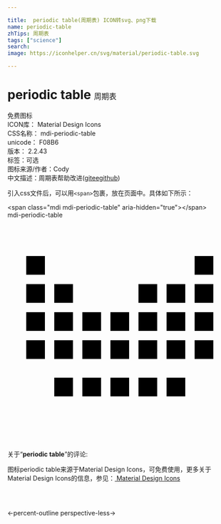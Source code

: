 ```yaml
---

title:  periodic table(周期表) ICON转svg、png下载
name: periodic-table
zhTips: 周期表
tags: ["science"]
search: 
image: https://iconhelper.cn/svg/material/periodic-table.svg

---
```


# periodic table  <small style="font-size: 60%;font-weight: 100">周期表</small>


<div class="detail-page">
<p>
<span><span class="badge-success badge">免费图标</span> </span>
<br/>
<span>
ICON库：
<span class="badge-secondary badge">Material Design Icons</span> 
</span>
<br/>
<span>
CSS名称：
<span class="badge-secondary badge">mdi-periodic-table</span> 
</span>
<br/>
<span>
unicode：
<span class="badge-secondary badge">F08B6</span> 
<copy-btn content='F08B6' btn-title=""></copy-btn>
<copy-btn :content='String.fromCodePoint(parseInt("F08B6", 16))' btn-title="复制U"></copy-btn>
</span>
<br/>
<span>
版本：
<span class="badge-secondary badge">2.2.43</span> 
</span><br/><span>标签：<span class="badge-light badge"><router-link to="/tags/science.html">可选</router-link></span></span>
<br/>
<span>图标来源/作者：<span class="badge-light badge">Cody</span></span> 
<br/>
<span class="zh-detail">中文描述：<span class="badge-primary badge">周期表</span><span class="help-link"><span>帮助改进</span>(<a href="https://gitee.com/liuwave/icon-helper/edit/master/json/material/periodic-table.json" target="_blank" rel="noopener noreferrer">gitee</a><a href="https://github.com/liuwave/icon-helper/edit/master/json/material/periodic-table.json" target="_blank" rel="noopener noreferrer">github</a></span>)</span><br/>
</p>
</div>
<div class="alert alert-dark">
  <i class="mdi mdi-periodic-table mdi-48px"></i>
  <i class="mdi mdi-periodic-table mdi-36px"></i>
  <i class="mdi mdi-periodic-table mdi-24px"></i>
  <i class="mdi mdi-periodic-table mdi-18px"></i>
</div>
<div>
  <p>引入css文件后，可以用<code>&lt;span&gt;</code>包裹，放在页面中。具体如下所示：    
  </p>
  <div class="alert alert-primary" style="font-size: 14px">
    &lt;span class="mdi mdi-periodic-table" aria-hidden="true"&gt;&lt;/span&gt;
    <copy-btn content='<span class="mdi mdi-periodic-table" aria-hidden="true"></span>'></copy-btn>
  </div>
  <div class="alert alert-secondary">
    <i class="mdi mdi-periodic-table"
    style="font-size: 24px"
    aria-hidden="true"></i> mdi-periodic-table
    <copy-btn content="mdi-periodic-table" btn-title="复制图标名称"></copy-btn>
  </div>
</div>
<div id="svg" class="svg-wrap">
<svg xmlns="http://www.w3.org/2000/svg" viewBox="0 0 24 24"><path d="M2,4V6H4V4H2M20,4V6H22V4H20M2,7V9H4V7H2M5,7V9H7V7H5M14,7V9H16V7H14M17,7V9H19V7H17M20,7V9H22V7H20M2,10V12H4V10H2M5,10V12H7V10H5M8,10V12H10V10H8M11,10V12H13V10H11M14,10V12H16V10H14M17,10V12H19V10H17M20,10V12H22V10H20M2,13V15H4V13H2M5,13V15H7V13H5M8,13V15H10V13H8M11,13V15H13V13H11M14,13V15H16V13H14M17,13V15H19V13H17M20,13V15H22V13H20M5,17V19H7V17H5M8,17V19H10V17H8M11,17V19H13V17H11M14,17V19H16V17H14M17,17V19H19V17H17Z" /></svg>
</div>
<detail full-name='mdi-periodic-table'></detail>
<div class="icon-detail__container">
<p>关于“<b>periodic table</b>”的评论:</p>
</div>
<Vssue title="关于“periodic table”的评论" />    
<div><p>图标periodic table来源于Material Design Icons，可免费使用，更多关于 Material Design Icons的信息，参见：<a target="_blank" href="https://iconhelper.cn/material.html"> Material Design Icons</a>
</p></div>

<div style="padding:2rem 0 " class="page-nav"><p class="inner"><span class="prev">←<router-link to="/icon/percent-outline.html">percent-outline</router-link></span> <span class="next"><router-link to="/icon/perspective-less.html">perspective-less</router-link>→</span></p></div>

